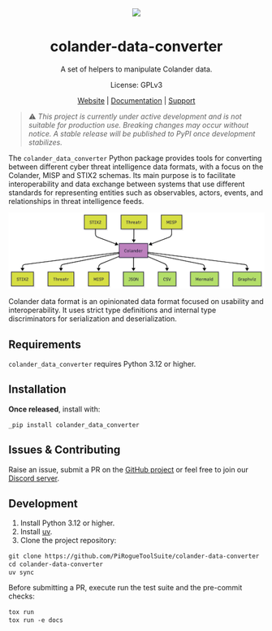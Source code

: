 <div align="center">
<img width="60px" src="https://pts-project.org/android-chrome-512x512.png">
<h1>colander-data-converter</h1>
<p>
A set of helpers to manipulate Colander data.
</p>
<p>
License: GPLv3
</p>
<p>
<a href="https://pts-project.org">Website</a> |
<a href="https://pts-project.org/colander-data-converter/">Documentation</a> |
<a href="https://discord.gg/qGX73GYNdp">Support</a>
</p>
</div>

> ⚠️ *This project is currently under active development and is not suitable for production use. Breaking changes may occur without notice. A stable release will be published to PyPI once development stabilizes.*

The `colander_data_converter` Python package provides tools for converting between different cyber threat intelligence data formats, with a focus on the Colander, MISP and STIX2 schemas. Its main purpose is to facilitate interoperability and data exchange between systems that use different standards for representing entities such as observables, actors, events, and relationships in threat intelligence feeds.

![](docs/_static/img/conversions.png)

Colander data format is an opinionated data format focused on usability and interoperability. It uses strict type definitions and internal type discriminators for serialization and deserialization.

## Requirements
`colander_data_converter` requires Python 3.12 or higher.

## Installation
**Once released**, install with:
```
_pip install colander_data_converter
```

## Issues & Contributing
Raise an issue, submit a PR on the [GitHub project](https://github.com/PiRogueToolSuite/colander-data-converter) or feel free to join our [Discord server](https://discord.gg/qGX73GYNdp).

## Development

1. Install Python 3.12 or higher.
2. Install [uv](https://docs.astral.sh/uv/).
3. Clone the project repository:

```
git clone https://github.com/PiRogueToolSuite/colander-data-converter
cd colander-data-converter
uv sync
```

Before submitting a PR, execute run the test suite and the pre-commit checks:
```
tox run
tox run -e docs
```
